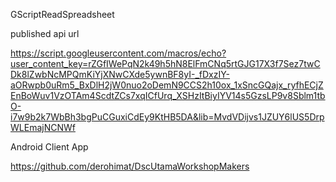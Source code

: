 GScriptReadSpreadsheet


published api url 

https://script.googleusercontent.com/macros/echo?user_content_key=rZGfIWePqN2k49h5hN8ElFmCNq5rtGJG17X3f7Sez7twCDk8lZwbNcMPQmKiYjXNwCXde5ywnBF8yI-_fDxzIY-aORwpb0uRm5_BxDlH2jW0nuo2oDemN9CCS2h10ox_1xSncGQajx_ryfhECjZEnBoWuv1VzOTAm4ScdtZCs7xqICfUrq_XSHzItBiyIYV14s5GzsLP9v8Sblm1tbO-i7w9b2k7WbBh3bgPuCGuxiCdEy9KtHB5DA&lib=MvdVDijvs1JZUY6lUS5DrpWLEmajNCNWf

Android Client App

https://github.com/derohimat/DscUtamaWorkshopMakers
